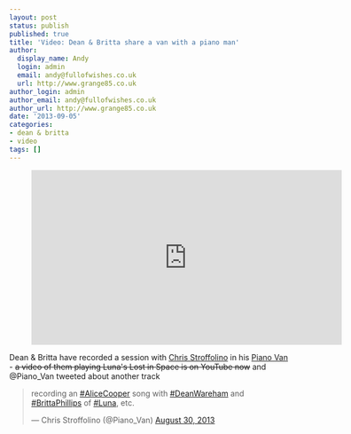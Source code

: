 ```yaml
---
layout: post
status: publish
published: true
title: 'Video: Dean & Britta share a van with a piano man'
author:
  display_name: Andy
  login: admin
  email: andy@fullofwishes.co.uk
  url: http://www.grange85.co.uk
author_login: admin
author_email: andy@fullofwishes.co.uk
author_url: http://www.grange85.co.uk
date: '2013-09-05'
categories:
- dean & britta
- video
tags: []
---
```

<figure class="caption aligncenter"><iframe width="560" height="315" src="https://www.youtube-nocookie.com/embed/_0tchjwbHgw" frameborder="0" allowfullscreen></iframe><figcaption class="caption-text"></figcaption></figure>

<p>Dean & Britta have recorded a session with <a href="http://en.wikipedia.org/wiki/Chris_Stroffolino">Chris Stroffolino</a> in his <a href="http://pianovan.com/">Piano Van</a> - <del>a video of them playing Luna's Lost in Space is on YouTube now</del> and @Piano_Van tweeted about another track</p>
<blockquote class="twitter-tweet"><p>recording an <a href="https://twitter.com/search?q=%23AliceCooper&src=hash">#AliceCooper</a> song with <a href="https://twitter.com/search?q=%23DeanWareham&src=hash">#DeanWareham</a> and <a href="https://twitter.com/search?q=%23BrittaPhillips&src=hash">#BrittaPhillips</a> of <a href="https://twitter.com/search?q=%23Luna&src=hash">#Luna</a>, etc.</p>
<p>&mdash; Chris Stroffolino (@Piano_Van) <a href="https://twitter.com/Piano_Van/statuses/373265238298091520">August 30, 2013</a></p></blockquote>
<p><script async src="//platform.twitter.com/widgets.js" charset="utf-8"></script></p>
